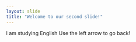 ```yaml
---
layout: slide
title: "Welcome to our second slide!"
---
```

I am studying English
Use the left arrow to go back!
